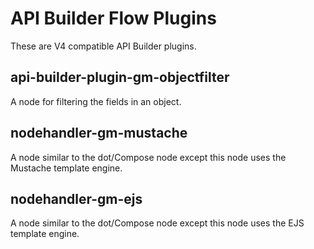 # API Builder Flow Plugins

These are V4 compatible API Builder plugins.

## api-builder-plugin-gm-objectfilter

A node for filtering the fields in an object.

## nodehandler-gm-mustache

A node similar to the dot/Compose node except this node  uses the Mustache template engine.

## nodehandler-gm-ejs

A node similar to the dot/Compose node except this node  uses the EJS template engine.
